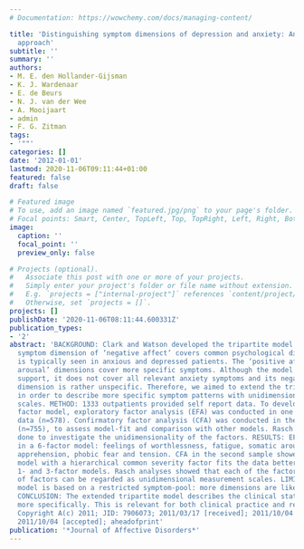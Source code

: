 ```yaml
---
# Documentation: https://wowchemy.com/docs/managing-content/

title: 'Distinguishing symptom dimensions of depression and anxiety: An integrative
  approach'
subtitle: ''
summary: ''
authors:
- M. E. den Hollander-Gijsman
- K. J. Wardenaar
- E. de Beurs
- N. J. van der Wee
- A. Mooijaart
- admin
- F. G. Zitman
tags:
- '""'
categories: []
date: '2012-01-01'
lastmod: 2020-11-06T09:11:44+01:00
featured: false
draft: false

# Featured image
# To use, add an image named `featured.jpg/png` to your page's folder.
# Focal points: Smart, Center, TopLeft, Top, TopRight, Left, Right, BottomLeft, Bottom, BottomRight.
image:
  caption: ''
  focal_point: ''
  preview_only: false

# Projects (optional).
#   Associate this post with one or more of your projects.
#   Simply enter your project's folder or file name without extension.
#   E.g. `projects = ["internal-project"]` references `content/project/deep-learning/index.md`.
#   Otherwise, set `projects = []`.
projects: []
publishDate: '2020-11-06T08:11:44.600331Z'
publication_types:
- '2'
abstract: 'BACKGROUND: Clark and Watson developed the tripartite model in which a
  symptom dimension of ‘negative affect’ covers common psychological distress that
  is typically seen in anxious and depressed patients. The ‘positive affect’ and ‘somatic
  arousal’ dimensions cover more specific symptoms. Although the model has met much
  support, it does not cover all relevant anxiety symptoms and its negative affect
  dimension is rather unspecific. Therefore, we aimed to extend the tripartite model
  in order to describe more specific symptom patterns with unidimensional measurement
  scales. METHOD: 1333 outpatients provided self report data. To develop an extended
  factor model, exploratory factor analysis (EFA) was conducted in one part of the
  data (n=578). Confirmatory factor analysis (CFA) was conducted in the second part
  (n=755), to assess model-fit and comparison with other models. Rasch analyses were
  done to investigate the unidimensionality of the factors. RESULTS: EFA resulted
  in a 6-factor model: feelings of worthlessness, fatigue, somatic arousal, anxious
  apprehension, phobic fear and tension. CFA in the second sample showed that a 6-factor
  model with a hierarchical common severity factor fits the data better than alternative
  1- and 3-factor models. Rasch analyses showed that each of the factors and the total
  of factors can be regarded as unidimensional measurement scales. LIMITATIONS: The
  model is based on a restricted symptom-pool: more dimensions are likely to exist.
  CONCLUSION: The extended tripartite model describes the clinical state of patients
  more specifically. This is relevant for both clinical practice and research. CI:
  Copyright A(c) 2011; JID: 7906073; 2011/03/17 [received]; 2011/10/04 [revised];
  2011/10/04 [accepted]; aheadofprint'
publication: '*Journal of Affective Disorders*'
---
```

